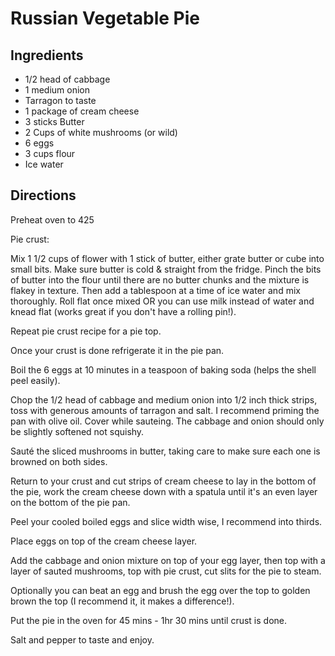 # Russian Vegetable Pie

## Ingredients
* 1/2 head of cabbage
* 1 medium onion
* Tarragon to taste
* 1 package of cream cheese
* 3 sticks Butter
* 2 Cups of white mushrooms (or wild)
* 6 eggs
* 3 cups flour
* Ice water

## Directions
Preheat oven to 425

Pie crust:

Mix 1 1/2 cups of flower with 1 stick of butter, either grate butter or cube into small bits. Make sure butter is cold & straight from the fridge. Pinch the bits of butter into the flour until there are no butter chunks and the mixture is flakey in texture.
Then add a tablespoon at a time of ice water and mix thoroughly. Roll flat once mixed OR you can use milk instead of water and knead flat (works great if you don't have a rolling pin!).

Repeat pie crust recipe for a pie top.

Once your crust is done refrigerate it in the pie pan.

Boil the 6 eggs at 10 minutes in a teaspoon of baking soda (helps the shell peel easily).

Chop the 1/2 head of cabbage and medium onion into 1/2 inch thick strips, toss with generous amounts of tarragon and salt. I recommend priming the pan with olive oil. Cover while sauteing. The cabbage and onion should only be slightly softened not squishy.

Sauté the sliced mushrooms in butter, taking care to make sure each one is browned on both sides.

Return to your crust and cut strips of cream cheese to lay in the bottom of the pie, work the cream cheese down with a spatula until it's an even layer on the bottom of the pie pan.

Peel your cooled boiled eggs and slice width wise, I recommend into thirds.

Place eggs on top of the cream cheese layer.

Add the cabbage and onion mixture on top of your egg layer, then top with a layer of sauted mushrooms, top with pie crust, cut slits for the pie to steam.

Optionally you can beat an egg and brush the egg over the top to golden brown the top (I recommend it, it makes a difference!).

Put the pie in the oven for 45 mins - 1hr 30 mins until crust is done.

Salt and pepper to taste and enjoy.
